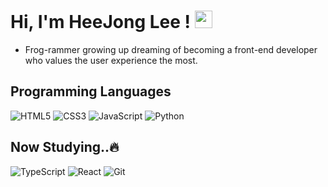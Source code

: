 # Hi, I'm HeeJong Lee ! <img src="https://media.giphy.com/media/hvRJCLFzcasrR4ia7z/giphy.gif" width="28px" height="28px">
 * Frog-rammer growing up dreaming of becoming a front-end developer who values the user experience the most.

## Programming Languages
![HTML5](https://img.shields.io/badge/-HTML5-F05032?style=for-the-badge&logo=html5&logoColor=ffffff)
![CSS3](https://img.shields.io/badge/-CSS3-007ACC?style=for-the-badge&logo=css3)
![JavaScript](https://img.shields.io/badge/-JavaScript-%23F7DF1C?style=for-the-badge&logo=javascript&logoColor=000000&labelColor=%23F7DF1C&color=%23FFCE5A)
<img alt="Python" src ="https://img.shields.io/badge/Python-3776AB.svg?&style=for-the-badge&logo=Python&logoColor=white"/>

## Now Studying..🔥
![TypeScript](https://img.shields.io/badge/-TypeScript-007ACC?style=for-the-badge&logo=typescript&logoColor=white)
![React](https://img.shields.io/badge/-React-222222?style=for-the-badge&logo=react)
![Git](https://img.shields.io/badge/-Git-F05032?style=for-the-badge&logo=git&logoColor=ffffff)

